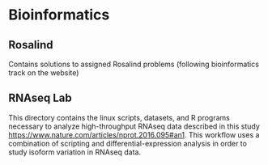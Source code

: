 # Bioinformatics

## Rosalind
Contains solutions to assigned Rosalind problems (following bioinformatics track on the website)

## RNAseq Lab 
This directory contains the linux scripts, datasets, and R programs necessary to analyze high-throughput RNAseq data described in this study <https://www.nature.com/articles/nprot.2016.095#an1>. This workflow uses a combination of scripting and differential-expression analysis in order to study isoform variation in RNAseq data. 
